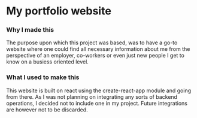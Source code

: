 # My portfolio website

### Why I made this

The purpose upon which this project was based, was to have a go-to website where one could find all necessary information about me from the perspective of an employer, co-workers or even just new people I get to know on a busiess oriented level.


### What I used to make this

This website is built on react using the create-react-app module and going from there. As I was not planning on integrating any sorts of backend operations, I decided not to include one in my project. Future integrations are however not to be discarded.

